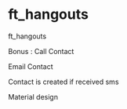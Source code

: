 # ft_hangouts
ft_hangouts

Bonus :
Call Contact

Email Contact

Contact is created if received sms

Material design
